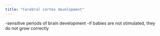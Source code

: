 ```yaml
---
title: "Cerebral cortex development"
---
```

-sensitive periods of brain development
-if babies are not stimulated, they do not grow correctly

